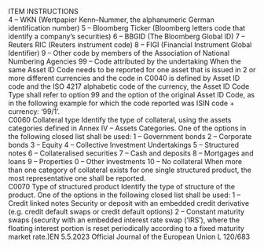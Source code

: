  
ITEM  INSTRUCTIONS  
4 – WKN (Wertpapier Kenn–Nummer, the alphanumeric German identification 
number) 
5 – Bloomberg Ticker (Bloomberg letters code that identify a company’s securities) 
6 – BBGID (The Bloomberg Global ID) 
7 – Reuters RIC (Reuters instrument code) 
8 – FIGI (Financial Instrument Global Identifier) 
9 – Other code by members of the Association of National Numbering Agencies 
99 – Code attributed by the undertaking 
When the same Asset ID Code needs to be reported for one asset that is issued in 
2 or more different currencies and the code in C0040 is defined by Asset ID code 
and the ISO 4217 alphabetic code of the currency, the Asset ID Code Type shall 
refer to option 99 and the option of the original Asset ID Code, as in the 
following example for which the code reported was ISIN code + currency: ‘99/1’.  
C0060  Collateral type  Identify the type of collateral, using the assets categories defined in Annex IV – 
Assets Categories. One of the options in the following closed list shall be used: 
1 – Government bonds 
2 – Corporate bonds 
3 – Equity 
4 – Collective Investment Undertakings 
5 – Structured notes 
6 – Collateralised securities 
7 – Cash and deposits 
8 – Mortgages and loans 
9 – Properties 
0 – Other investments 
10 – No collateral 
When more than one category of collateral exists for one single structured 
product, the most representative one shall be reported.  
C0070  Type of structured product  Identify the type of structure of the product. One of the options in the following 
closed list shall be used: 
1 – Credit linked notes 
Security or deposit with an embedded credit derivative (e.g. credit default swaps or 
credit default options) 
2 – Constant maturity swaps 
(security with an embedded interest rate swap (‘IRS’), where the floating interest 
portion is reset periodically according to a fixed maturity market rate.)EN  5.5.2023 Official Journal of the European Union L 120/683